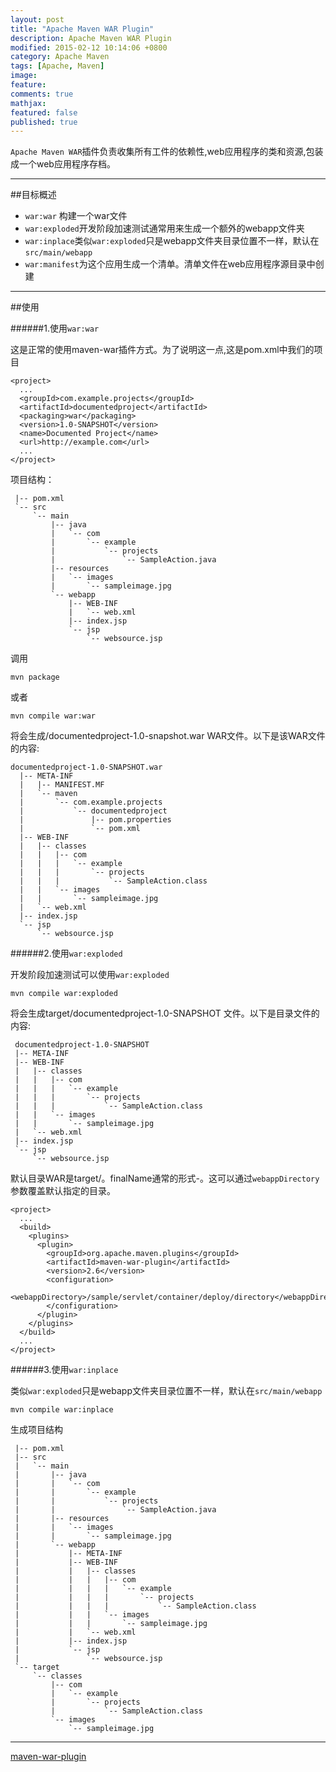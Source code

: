 ```yaml
---
layout: post
title: "Apache Maven WAR Plugin"
description: Apache Maven WAR Plugin
modified: 2015-02-12 10:14:06 +0800
category: Apache Maven
tags: [Apache, Maven]
image:
feature:
comments: true
mathjax:
featured: false
published: true
---
```


`Apache Maven WAR`插件负责收集所有工件的依赖性,web应用程序的类和资源,包装成一个web应用程序存档。

---
##目标概述

+ `war:war` 构建一个war文件
+ `war:exploded`开发阶段加速测试通常用来生成一个额外的webapp文件夹
+ `war:inplace`类似`war:exploded`只是webapp文件夹目录位置不一样，默认在`src/main/webapp`
+ `war:manifest`为这个应用生成一个清单。清单文件在web应用程序源目录中创建

---
##使用

######1.使用`war:war`

这是正常的使用maven-war插件方式。为了说明这一点,这是pom.xml中我们的项目

~~~
<project>
  ...
  <groupId>com.example.projects</groupId>
  <artifactId>documentedproject</artifactId>
  <packaging>war</packaging>
  <version>1.0-SNAPSHOT</version>
  <name>Documented Project</name>
  <url>http://example.com</url>
  ...
</project>
~~~

项目结构：

~~~
 |-- pom.xml
 `-- src
     `-- main
         |-- java
         |   `-- com
         |       `-- example
         |           `-- projects
         |               `-- SampleAction.java
         |-- resources
         |   `-- images
         |       `-- sampleimage.jpg
         `-- webapp
             |-- WEB-INF
             |   `-- web.xml
             |-- index.jsp
             `-- jsp
                 `-- websource.jsp
~~~

调用

~~~
mvn package
~~~

或者

~~~
mvn compile war:war
~~~

将会生成/documentedproject-1.0-snapshot.war WAR文件。以下是该WAR文件的内容:

~~~
documentedproject-1.0-SNAPSHOT.war
  |-- META-INF
  |   |-- MANIFEST.MF
  |   `-- maven
  |       `-- com.example.projects
  |           `-- documentedproject
  |               |-- pom.properties
  |               `-- pom.xml
  |-- WEB-INF
  |   |-- classes
  |   |   |-- com
  |   |   |   `-- example
  |   |   |       `-- projects
  |   |   |           `-- SampleAction.class
  |   |   `-- images
  |   |       `-- sampleimage.jpg
  |   `-- web.xml
  |-- index.jsp
  `-- jsp
      `-- websource.jsp
~~~

######2.使用`war:exploded`

开发阶段加速测试可以使用`war:exploded`

~~~
mvn compile war:exploded
~~~

将会生成target/documentedproject-1.0-SNAPSHOT 文件。以下是目录文件的内容:

~~~
 documentedproject-1.0-SNAPSHOT
 |-- META-INF
 |-- WEB-INF
 |   |-- classes
 |   |   |-- com
 |   |   |   `-- example
 |   |   |       `-- projects
 |   |   |           `-- SampleAction.class
 |   |   `-- images
 |   |       `-- sampleimage.jpg
 |   `-- web.xml
 |-- index.jsp
 `-- jsp
     `-- websource.jsp
~~~

默认目录WAR是target/<finalName>。finalName通常的形式<artifactId>-<version>。这可以通过`webappDirectory`参数覆盖默认指定的目录。

~~~
<project>
  ...
  <build>
    <plugins>
      <plugin>
        <groupId>org.apache.maven.plugins</groupId>
        <artifactId>maven-war-plugin</artifactId>
        <version>2.6</version>
        <configuration>
          <webappDirectory>/sample/servlet/container/deploy/directory</webappDirectory>
        </configuration>
      </plugin>
    </plugins>
  </build>
  ...
</project>
~~~

######3.使用`war:inplace`

类似`war:exploded`只是webapp文件夹目录位置不一样，默认在`src/main/webapp`

~~~
mvn compile war:inplace
~~~

生成项目结构

~~~
 |-- pom.xml
 |-- src
 |   `-- main
 |       |-- java
 |       |   `-- com
 |       |       `-- example
 |       |           `-- projects
 |       |               `-- SampleAction.java
 |       |-- resources
 |       |   `-- images
 |       |       `-- sampleimage.jpg
 |       `-- webapp
 |           |-- META-INF
 |           |-- WEB-INF
 |           |   |-- classes
 |           |   |   |-- com
 |           |   |   |   `-- example
 |           |   |   |       `-- projects
 |           |   |   |           `-- SampleAction.class
 |           |   |   `-- images
 |           |   |       `-- sampleimage.jpg
 |           |   `-- web.xml
 |           |-- index.jsp
 |           `-- jsp
 |               `-- websource.jsp
 `-- target
     `-- classes
         |-- com
         |   `-- example
         |       `-- projects
         |           `-- SampleAction.class
         `-- images
             `-- sampleimage.jpg
~~~

---
[maven-war-plugin](http://maven.apache.org/plugins/maven-war-plugin/)